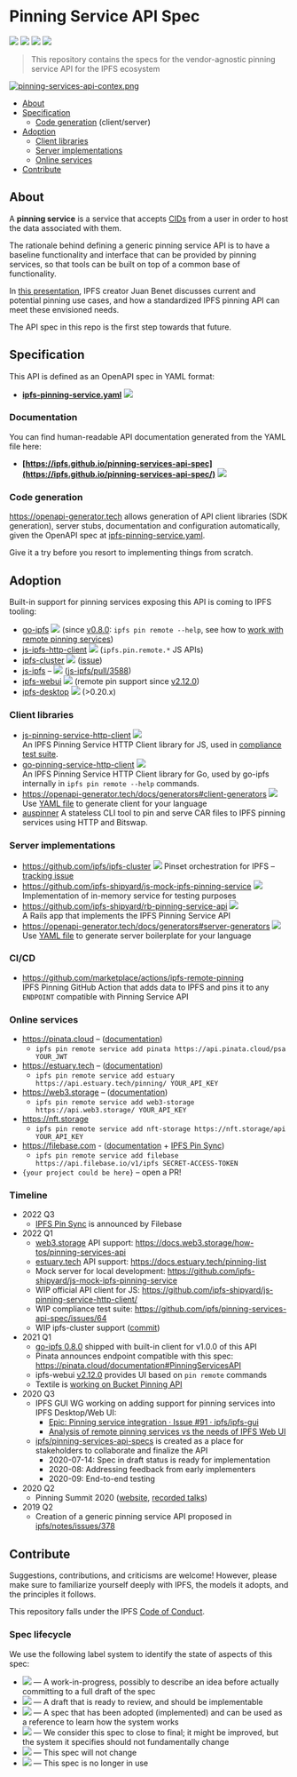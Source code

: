 # Pinning Service API Spec

[![](https://img.shields.io/badge/made%20by-Protocol%20Labs-blue.svg?style=flat-square)](http://protocol.ai)
[![](https://img.shields.io/badge/project-IPFS-blue.svg?style=flat-square)](https://ipfs.io/)
[![](https://github.com/ipfs/pinning-services-api-spec/workflows/Lint/badge.svg?branch=main)](https://github.com/ipfs/pinning-services-api-spec/actions?query=workflow%3ALint+branch%3Amain)
[![](https://img.shields.io/badge/status-stable-brightgreen.svg?style=flat-square)](https://github.com/ipfs/specs/#understanding-the-meaning-of-the-spec-badges-and-their-lifecycle)

> This repository contains the specs for the vendor-agnostic pinning service API for the IPFS ecosystem

[![pinning-services-api-contex.png](https://user-images.githubusercontent.com/157609/108572745-438fc300-7313-11eb-93c3-c8b29c0da988.png)](#about)

- [About](#about)
- [Specification](#specification)
  - [Code generation](#code-generation) (client/server)
- [Adoption](#adoption)
  - [Client libraries](#client-libraries)
  - [Server implementations](#server-implementations)
  - [Online services](#online-services)
- [Contribute](#contribute)

## About

A **pinning service** is a service that accepts [CIDs](https://github.com/ipld/cid/) from a user in order to host the data associated with them.

The rationale behind defining a generic pinning service API is to have a baseline functionality and interface that can be provided by pinning services, so that tools can be built on top of a common base of functionality. 

In [this presentation](https://youtu.be/Pcv8Bt4HMVU), IPFS creator Juan Benet discusses current and potential pinning use cases, and how a standardized IPFS pinning API can meet these envisioned needs. 

The API spec in this repo is the first step towards that future.

## Specification 

This API is defined as an OpenAPI spec in YAML format:

* **[ipfs-pinning-service.yaml](./ipfs-pinning-service.yaml)** ![](https://img.shields.io/badge/status-stable-brightgreen.svg?style=flat-square)


### Documentation

You can find human-readable API documentation generated from the YAML file here:

- **[https://ipfs.github.io/pinning-services-api-spec](https://ipfs.github.io/pinning-services-api-spec/)** ![](https://img.shields.io/badge/status-stable-brightgreen.svg?style=flat-square)

### Code generation

https://openapi-generator.tech allows generation of API client libraries (SDK generation), server stubs, documentation and configuration automatically, given the OpenAPI spec at [ipfs-pinning-service.yaml](./ipfs-pinning-service.yaml).

Give it a try before you resort to implementing things from scratch.

## Adoption

Built-in support for pinning services exposing this API is coming to IPFS tooling: 
  - [go-ipfs](https://github.com/ipfs/go-ipfs)  ![](https://img.shields.io/badge/status-stable-brightgreen.svg?style=flat-square) (since [v0.8.0](https://github.com/ipfs/go-ipfs/releases/v0.8.0): `ipfs pin remote --help`, see how to [work with remote pinning services](https://docs.ipfs.io/how-to/work-with-pinning-services/))
  - [js-ipfs-http-client](https://www.npmjs.com/package/ipfs-http-client) ![](https://img.shields.io/badge/status-stable-brightgreen.svg?style=flat-square) (`ipfs.pin.remote.*` JS APIs)
  - [ipfs-cluster](https://cluster.ipfs.io) ![](https://img.shields.io/badge/status-wip-orange.svg?style=flat-square) ([issue](https://github.com/ipfs/ipfs-cluster/issues/1213))
  - [js-ipfs](https://github.com/ipfs/js-ipfs#readme) – ![](https://img.shields.io/badge/status-wip-orange.svg?style=flat-square) ([js-ipfs/pull/3588](https://github.com/ipfs/js-ipfs/pull/3588))
  - [ipfs-webui](https://github.com/ipfs-shipyard/ipfs-webui) ![](https://img.shields.io/badge/status-reliable-green.svg?style=flat-square)  (remote pin support since [v2.12.0](https://github.com/ipfs/ipfs-webui/releases/v2.12.0))
  - [ipfs-desktop](https://github.com/ipfs-shipyard/ipfs-desktop) ![](https://img.shields.io/badge/status-reliable-green.svg?style=flat-square) (>0.20.x)

### Client libraries
- [js-pinning-service-http-client](https://github.com/ipfs-shipyard/js-pinning-service-http-client/)  ![](https://img.shields.io/badge/status-wip-orange.svg?style=flat-square)  
  An IPFS Pinning Service HTTP Client library for JS, used in [compliance test suite](https://github.com/ipfs/pinning-services-api-spec/issues/64).
- [go-pinning-service-http-client](https://github.com/ipfs/go-pinning-service-http-client)  ![](https://img.shields.io/badge/status-stable-brightgreen.svg?style=flat-square)  
  An IPFS Pinning Service HTTP Client library for Go, used by go-ipfs internally in `ipfs pin remote --help` commands.
- https://openapi-generator.tech/docs/generators#client-generators ![](https://img.shields.io/badge/status-reliable-green.svg?style=flat-square)  
  Use [YAML file](./ipfs-pinning-service.yaml) to generate client for your language  
- [auspinner](https://github.com/2color/auspinner)
  A stateless CLI tool to pin and serve CAR files to IPFS pinning services using HTTP and Bitswap.

### Server implementations
- https://github.com/ipfs/ipfs-cluster ![](https://img.shields.io/badge/status-wip-orange.svg?style=flat-square)
   Pinset orchestration for IPFS  – [tracking issue](https://github.com/ipfs/ipfs-cluster/issues/1213)
- https://github.com/ipfs-shipyard/js-mock-ipfs-pinning-service ![](https://img.shields.io/badge/status-reliable-green.svg?style=flat-square)  
  Implementation of in-memory service for testing purposes
- https://github.com/ipfs-shipyard/rb-pinning-service-api ![](https://img.shields.io/badge/status-reliable-green.svg?style=flat-square)  
  A Rails app that implements the IPFS Pinning Service API
- https://openapi-generator.tech/docs/generators#server-generators ![](https://img.shields.io/badge/status-reliable-green.svg?style=flat-square)  
  Use [YAML file](./ipfs-pinning-service.yaml) to generate server boilerplate for your language

### CI/CD

- https://github.com/marketplace/actions/ipfs-remote-pinning  
  IPFS Pinning GitHub Action that adds data to IPFS and pins it to any `ENDPOINT` compatible with Pinning Service API

### Online services

- https://pinata.cloud – ([documentation](https://pinata.cloud/documentation#PinningServicesAPI))
  - `ipfs pin remote service add pinata https://api.pinata.cloud/psa YOUR_JWT`
- https://estuary.tech – ([documentation](https://docs.estuary.tech/pinning-list))
  - `ipfs pin remote service add estuary https://api.estuary.tech/pinning/ YOUR_API_KEY`
- https://web3.storage – ([documentation](https://docs.web3.storage/how-tos/pinning-services-api))
  - `ipfs pin remote service add web3-storage https://api.web3.storage/ YOUR_API_KEY`
- https://nft.storage
  - `ipfs pin remote service add nft-storage https://nft.storage/api YOUR_API_KEY`
- https://filebase.com - ([documentation](https://docs.filebase.com/storage-networks/ipfs/ipfs-pinning) + [IPFS Pin Sync](https://docs.filebase.com/ipfs/ipfs-pin-sync))
  - `ipfs pin remote service add filebase https://api.filebase.io/v1/ipfs SECRET-ACCESS-TOKEN`
- `{your project could be here}` – open a PR!

### Timeline

- 2022 Q3
  - [IPFS Pin Sync](https://docs.filebase.com/ipfs/ipfs-pin-sync) is announced by Filebase
- 2022 Q1
  - [web3.storage](https://web3.storage) API support: https://docs.web3.storage/how-tos/pinning-services-api
  - [estuary.tech](https://estuary.tech) API support: https://docs.estuary.tech/pinning-list
  - Mock server for local development: https://github.com/ipfs-shipyard/js-mock-ipfs-pinning-service
  - WIP official API client for JS: https://github.com/ipfs-shipyard/js-pinning-service-http-client/
  - WIP compliance test suite: https://github.com/ipfs/pinning-services-api-spec/issues/64
  - WIP ipfs-cluster support ([commit](https://github.com/ipfs/ipfs-cluster/commit/9549e0c86e500a0b15020f6e5d48664d1f3ab37d))
- 2021 Q1
  - [go-ipfs 0.8.0](https://github.com/ipfs/go-ipfs/releases/v0.8.0) shipped with built-in client for v1.0.0 of this API
  - Pinata announces endpoint compatible with this spec: https://pinata.cloud/documentation#PinningServicesAPI
  - ipfs-webui [v2.12.0](https://github.com/ipfs/ipfs-webui/releases/v2.12.0) provides UI based on `pin remote` commands
  - Textile is [working on Bucket Pinning API](https://github.com/textileio/textile/discussions/499)
- 2020 Q3
  - IPFS GUI WG working on adding support for pinning services into IPFS Desktop/Web UI:
    - [Epic: Pinning service integration · Issue #91 · ipfs/ipfs-gui](https://github.com/ipfs/ipfs-gui/issues/91)
    - [Analysis of remote pinning services vs the needs of IPFS Web UI](https://docs.google.com/document/d/1f0R7woLtW_YTv9P9IOrUNK6QafgctJ7qTggEUdepD_c/)
  - [ipfs/pinning-services-api-specs](https://github.com/ipfs/pinning-services-api-specs) is created as a place for stakeholders to collaborate and finalize the API
    - 2020-07-14: Spec in draft status is ready for implementation
    - 2020-08: Addressing feedback from early implementers
    - 2020-09: End-to-end testing
- 2020 Q2
  - Pinning Summit 2020 ([website](https://ipfspinningsummit.com/), [recorded talks](https://www.youtube.com/watch?v=rYD2lfuatJM&list=PLuhRWgmPaHtTvsxuZ9T-tMlu_v0lja6v5))
- 2019 Q2 
  - Creation of a generic pinning service API proposed in [ipfs/notes/issues/378](https://github.com/ipfs/notes/issues/378)

## Contribute

Suggestions, contributions, and criticisms are welcome! However, please make sure to familiarize yourself deeply with IPFS, the models it adopts, and the principles it follows.

This repository falls under the IPFS [Code of Conduct](https://github.com/ipfs/community/blob/master/code-of-conduct.md).

### Spec lifecycle

We use the following label system to identify the state of aspects of this spec:

- ![](https://img.shields.io/badge/status-wip-orange.svg?style=flat-square) — A work-in-progress, possibly to describe an idea before actually committing to a full draft of the spec
- ![](https://img.shields.io/badge/status-draft-yellow.svg?style=flat-square) — A draft that is ready to review, and should be implementable
- ![](https://img.shields.io/badge/status-reliable-green.svg?style=flat-square) — A spec that has been adopted (implemented) and can be used as a reference to learn how the system works
- ![](https://img.shields.io/badge/status-stable-brightgreen.svg?style=flat-square) — We consider this spec to close to final; it might be improved, but the system it specifies should not fundamentally change
- ![](https://img.shields.io/badge/status-permanent-blue.svg?style=flat-square) — This spec will not change
- ![](https://img.shields.io/badge/status-deprecated-red.svg?style=flat-square) — This spec is no longer in use
